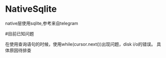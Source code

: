 # NativeSqlite
native层使用sqlite,参考来自telegram



#目前已知问题

在使用查询语句的时候，使用while(cursor.next())出现问题，disk i/o的错误。
具体原因待排查
